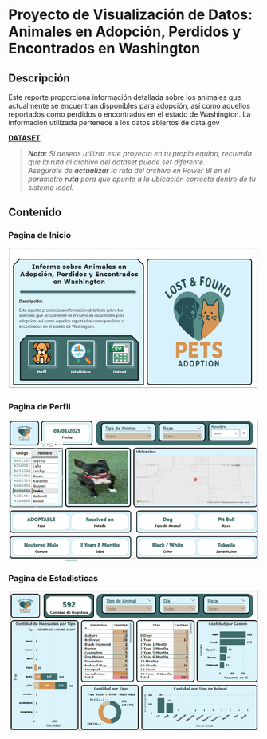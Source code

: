 # Proyecto de Visualización de Datos: Animales en Adopción, Perdidos y Encontrados en Washington

## Descripción

Este reporte proporciona información detallada sobre los animales que actualmente se encuentran disponibles para adopción, así como aquellos reportados como perdidos o encontrados en el estado de Washington.
La informacion utilizada pertenece a los datos abiertos de data.gov

**[DATASET](https://catalog.data.gov/dataset/lost-found-adoptable-pets)**

> ***Nota:** Si deseas utilizar este proyecto en tu propio equipo, recuerda que la ruta al archivo del dataset puede ser diferente.  
> Asegúrate de **actualizar** la ruta del archivo en Power BI en el parametro **ruta** para que apunte a la ubicación correcta dentro de tu sistema local.*

## Contenido

### Pagina de Inicio

![alt text](image/image-1.png)

### Pagina de Perfil

![alt text](image/image-2.png)

### Pagina de Estadisticas

![alt text](image/image-3.png)
